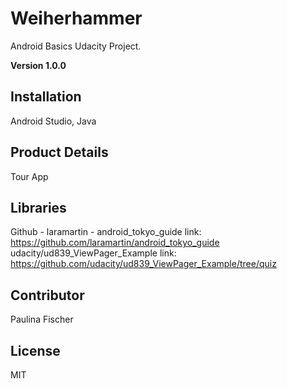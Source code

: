# Weiherhammer
Android Basics Udacity Project.

**Version 1.0.0**

## Installation
Android Studio,
Java

## Product Details
Tour App

## Libraries
Github - laramartin - android_tokyo_guide
link: https://github.com/laramartin/android_tokyo_guide
udacity/ud839_ViewPager_Example
link: https://github.com/udacity/ud839_ViewPager_Example/tree/quiz

## Contributor
Paulina Fischer

## License
MIT

